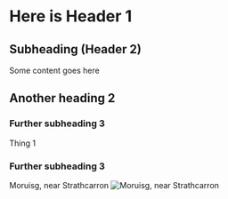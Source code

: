 # Here is Header 1
## Subheading (Header 2)

Some content goes here

## Another heading 2
### Further subheading 3
Thing 1

### Further subheading 3
Moruisg, near Strathcarron
![Moruisg, near Strathcarron](https://d3teiib5p3f439.cloudfront.net/munros/moruisg-1.JPG)
